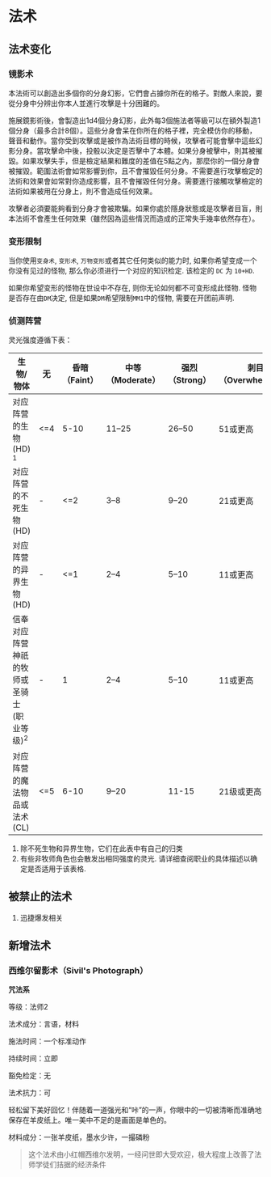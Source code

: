 # 法术
## 法术变化
### 镜影术
本法術可以創造出多個你的分身幻影，它們會占據你所在的格子。對敵人來說，要從分身中分辨出你本人並進行攻擊是十分困難的。

施展鏡影術後，會製造出1d4個分身幻影，此外每3個施法者等級可以在額外製造1個分身（最多合計8個）。這些分身會呆在你所在的格子裡，完全模仿你的移動，聲音和動作。當你受到攻擊或是被作為法術目標的時候，攻擊者可能會擊中這些幻影分身。當攻擊命中後，投骰以決定是否擊中了本體。如果分身被擊中，則其被摧毀。如果攻擊失手，但是檢定結果和難度的差值在5點之內，那麼你的一個分身會被摧毀。範圍法術會如常影響到你，且不會摧毀任何分身。不需要進行攻擊檢定的法術和效果會如常對你造成影響，且不會摧毀任何分身。需要進行接觸攻擊檢定的法術如果被用在分身上，則不會造成任何效果。

攻擊者必須要能夠看到分身才會被欺騙。如果你處於隱身狀態或是攻擊者目盲，則本法術不會產生任何效果（雖然因為這些情況而造成的正常失手幾率依然存在）。

### 变形限制
当你使用`变身术`, `变形术`, `万物变形`或者其它任何类似的能力时, 如果你希望变成一个你没有见过的怪物, 那么你必须进行一个对应的知识检定. 该检定的 `DC` 为 `10+HD`.

如果你希望变形的怪物在世设中不存在, 则你无论如何都不可变形成此怪物. 怪物是否存在由`DM`决定, 但是如果`DM`希望限制`MM1`中的怪物, 需要在开团前声明.

### 侦测阵营
灵光强度遵循下表：

| **生物/物体**                                         | 无   | **昏暗（Faint）** | **中等（Moderate）** | **强烈（Strong）** | **刺目（Overwhelming）** |
| ----------------------------------------------------- | ---- | ----------------- | -------------------- | ------------------ | ------------------------ |
| 对应阵营的生物 (HD) <sup>1</sup>                      | <=4  | 5-10              | 11–25                | 26–50              | 51或更高                 |
| 对应阵营的不死生物 (HD)                               | -    | <=2               | 3–8                  | 9–20               | 21或更高                 |
| 对应阵营的异界生物 (HD)                               | -    | <=1               | 2–4                  | 5–10               | 11或更高                 |
| 信奉对应阵营神祇的牧师或圣骑士 (职业等级)<sup>2</sup> | -    | 1                 | 2–4                  | 5–10               | 11或更高                 |
| 对应阵营的魔法物品或法术 (CL)                         | <=5  | 6-10              | 9–20                 | 11-15              | 21级或更高               |

1. 除不死生物和异界生物，它们在此表中有自己的归类
2. 有些非牧师角色也会散发出相同强度的灵光. 请详细查阅职业的具体描述以确定是否适用于该表格.

## 被禁止的法术
1. 迅捷爆发相关

## 新增法术
### 西维尔留影术（Sivil's Photograph）
**咒法系**

等级：法师2

法术成分：言语，材料

施法时间：一个标准动作

持续时间：立即

豁免检定：无

法术抗力：可

轻松留下美好回忆！伴随着一道强光和“咔”的一声，你眼中的一切被清晰而准确地保存在羊皮纸上。唯一美中不足的是画面是单色的。

材料成分：一张羊皮纸，墨水少许，一撮磷粉

> 这个法术由小红帽西维尔发明，一经问世即大受欢迎，极大程度上改善了法师学徒们拮据的经济条件

